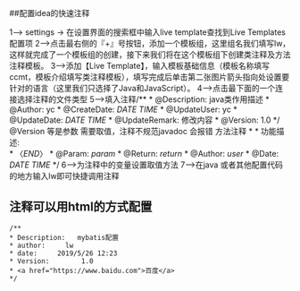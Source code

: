 ##配置idea的快速注释

1-->   settings ->  在设置界面的搜索框中输入live template查找到Live Templates配置项
2-->点击最右侧的『+』号按钮，添加一个模板组，这里组名我们填写lw，这样就完成了一个模板组的创建，接下来我们将在这个模板组下创建类注释及方法注释模板。
3-->添加【Live Template】，输入模板基础信息（模板名称填写ccmt，模板介绍填写类注释模板），填写完成后单击第二张图片箭头指向处设置要针对的语言（这里我们只选择了Java和JavaScript）。
4-->点击最下面的一个连接选择注释的文件类型
5-->填入注释/**
    * @Description:    java类作用描述
    * @Author:         yc
    * @CreateDate:     $DATE$ $TIME$
    * @UpdateUser:     yc
    * @UpdateDate:     $DATE$ $TIME$
    * @UpdateRemark:   修改内容
    * @Version:        1.0
    */
    @Version  等是参数  需要取值，注释不规范javadoc 会报错
    方法注释
    *
     * 功能描述: <br>
     * 〈$END$〉
     * @Param: $param$
     * @Return: $return$
     * @Author: $user$
     * @Date: $DATE$ $TIME$
     */
6-->为注释中的变量设置取值方法
7-->在java 或者其他配置代码的地方输入lw即可快捷调用注释
## 注释可以用html的方式配置
    /**
    * Description:   mybatis配置
    * author:     lw
    * date:     2019/5/26 12:23
    * Version:        1.0
    * <a href="https://www.baidu.com">百度</a>
    */